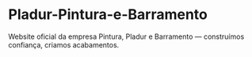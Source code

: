 # Pladur-Pintura-e-Barramento
Website oficial da empresa Pintura, Pladur e Barramento — construímos confiança, criamos acabamentos.

